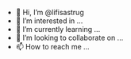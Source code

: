 - 👋 Hi, I’m @lifisastrug
- 👀 I’m interested in ...
- 🌱 I’m currently learning ...
- 💞️ I’m looking to collaborate on ...
- 📫 How to reach me ...

<!---
lifisastrug/lifisastrug is a ✨ special ✨ repository because its `README.md` (this file) appears on your GitHub profile.
You can click the Preview link to take a look at your changes.
--->
